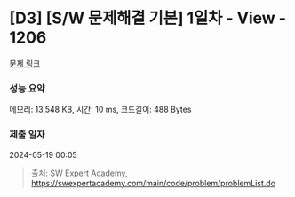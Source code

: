 # [D3] [S/W 문제해결 기본] 1일차 - View - 1206 

[문제 링크](https://swexpertacademy.com/main/code/problem/problemDetail.do?contestProbId=AV134DPqAA8CFAYh) 

### 성능 요약

메모리: 13,548 KB, 시간: 10 ms, 코드길이: 488 Bytes

### 제출 일자

2024-05-19 00:05



> 출처: SW Expert Academy, https://swexpertacademy.com/main/code/problem/problemList.do